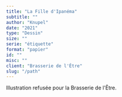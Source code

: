 ```yaml
---
title: "La Fille d'Ipanéma"
subtitle: ""
author: "Knupel"
date: "2021"
type: "Dessin"
size: ""
serie: "étiquette"
format: "papier"
id: ""
misc: ""
client: "Brasserie de l'Être"
slug: "/path"
---
```


Illustration refusée pour la Brasserie de l'Être.